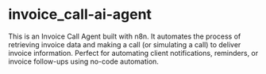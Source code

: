 # invoice_call-ai-agent
This is an Invoice Call Agent built with n8n. It automates the process of retrieving invoice data and making a call (or simulating a call) to deliver invoice information. Perfect for automating client notifications, reminders, or invoice follow-ups using no-code automation.
